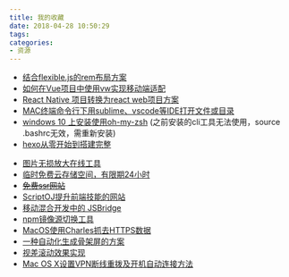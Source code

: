 ```yaml
---
title: 我的收藏
date: 2018-04-28 10:50:29
tags:
categories:
- 资源
---
```

* [结合flexible.js的rem布局方案](https://www.w3cplus.com/mobile/lib-flexible-for-html5-layout.html?utm_source=tuicool&utm_medium=referral)
* [如何在Vue项目中使用vw实现移动端适配](https://www.w3cplus.com/mobile/vw-layout-in-vue.html)
* [React Native 项目转换为react web项目方案](https://github.com/taobaofed/react-web)
* [MAC终端命令行下用sublime、vscode等IDE打开文件或目录](http://www.cnblogs.com/hongrunhui/p/5928833.html)
* [windows 10 上安装使用oh-my-zsh](https://evdokimovm.github.io/windows/zsh/shell/syntax/highlighting/ohmyzsh/hyper/terminal/2017/02/24/how-to-install-zsh-and-oh-my-zsh-on-windows-10.html) (之前安装的cli工具无法使用，source .bashrc无效，需重新安装)
* [ hexo从零开始到搭建完整](http://visugar.com/2017/05/04/20170504SetUpHexoBlog/)
<!-- more -->
* [图片无损放大在线工具](http://bigjpg.com)
* [临时免费云存储空间，有限期24小时](https://send.firefox.com/)
* ~~[免费ssr网站](https://my.ishadowx.net/)~~
* [ScriptOJ提升前端技能的网站](http://scriptoj.mangojuice.top/)
* [移动混合开发中的 JSBridge](https://blog.ymfe.org/%E6%B7%B7%E5%90%88%E5%BC%80%E5%8F%91%E4%B8%AD%E7%9A%84JSBridge/)
* [npm镜像源切换工具](https://github.com/Pana/nrm)
* [MacOS使用Charles抓去HTTPS数据](https://www.cnblogs.com/volnet/p/macOS-charles-ssl.html)
* [一种自动化生成骨架屏的方案](https://github.com/Jocs/jocs.github.io/issues/22)
* [视差滚动效果实现](http://web.jobbole.com/95068/)
* [Mac OS X设置VPN断线重拨及开机自动连接方法](http://www.etwiki.cn/mac-os/osx-vpn-auto.html)